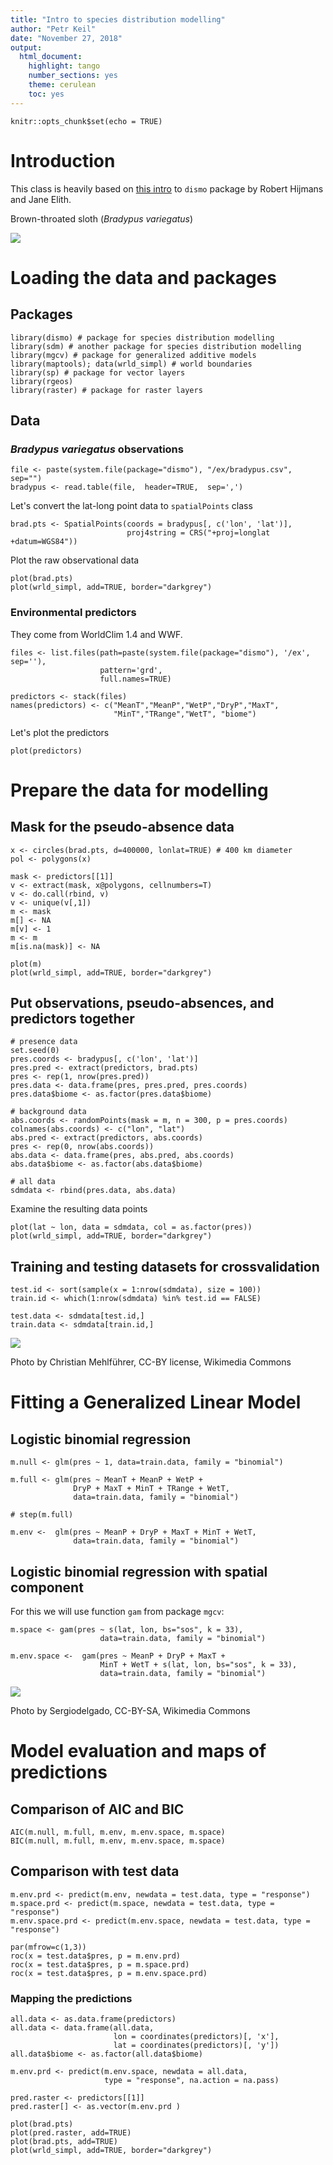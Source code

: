 ```yaml
---
title: "Intro to species distribution modelling"
author: "Petr Keil"
date: "November 27, 2018"
output: 
  html_document: 
    highlight: tango
    number_sections: yes
    theme: cerulean
    toc: yes
---
```


```{r setup, include=FALSE}
knitr::opts_chunk$set(echo = TRUE)
```

# Introduction

This class is heavily based on [this intro](https://cran.r-project.org/web/packages/dismo/vignettes/sdm.pdf) to ```dismo``` package by Robert Hijmans and Jane Elith.


Brown-throated sloth (*Bradypus variegatus*)

![](https://upload.wikimedia.org/wikipedia/commons/thumb/1/18/Bradypus.jpg/800px-Bradypus.jpg)


# Loading the data and packages

## Packages

```{r, message=FALSE, warning=FALSE}
library(dismo) # package for species distribution modelling
library(sdm) # another package for species distribution modelling
library(mgcv) # package for generalized additive models
library(maptools); data(wrld_simpl) # world boundaries
library(sp) # package for vector layers
library(rgeos)
library(raster) # package for raster layers
```

## Data

### *Bradypus variegatus* observations

```{r}
file <- paste(system.file(package="dismo"), "/ex/bradypus.csv", sep="")
bradypus <- read.table(file,  header=TRUE,  sep=',')
```

Let's convert the lat-long point data to ```spatialPoints``` class

```{r}
brad.pts <- SpatialPoints(coords = bradypus[, c('lon', 'lat')], 
                          proj4string = CRS("+proj=longlat +datum=WGS84"))

```

Plot the raw observational data

```{r, fig.height = 7}
plot(brad.pts)
plot(wrld_simpl, add=TRUE, border="darkgrey")
```


### Environmental predictors

They come from WorldClim 1.4 and WWF.

```{r}
files <- list.files(path=paste(system.file(package="dismo"), '/ex', sep=''), 
                    pattern='grd', 
                    full.names=TRUE)

predictors <- stack(files)
names(predictors) <- c("MeanT","MeanP","WetP","DryP","MaxT",
                       "MinT","TRange","WetT", "biome")
```

Let's plot the predictors

```{r, fig.width = 8, fig.height = 7}
plot(predictors)
```

# Prepare the data for modelling

## Mask for the pseudo-absence data

```{r}
x <- circles(brad.pts, d=400000, lonlat=TRUE) # 400 km diameter
pol <- polygons(x)

mask <- predictors[[1]]
v <- extract(mask, x@polygons, cellnumbers=T)
v <- do.call(rbind, v)
v <- unique(v[,1])
m <- mask
m[] <- NA
m[v] <- 1
m <- m
m[is.na(mask)] <- NA
```

```{r}
plot(m)
plot(wrld_simpl, add=TRUE, border="darkgrey")
```

## Put observations, pseudo-absences, and predictors together

```{r}
# presence data
set.seed(0)
pres.coords <- bradypus[, c('lon', 'lat')]
pres.pred <- extract(predictors, brad.pts)
pres <- rep(1, nrow(pres.pred))
pres.data <- data.frame(pres, pres.pred, pres.coords)
pres.data$biome <- as.factor(pres.data$biome)

# background data
abs.coords <- randomPoints(mask = m, n = 300, p = pres.coords)
colnames(abs.coords) <- c("lon", "lat")
abs.pred <- extract(predictors, abs.coords)
pres <- rep(0, nrow(abs.coords))
abs.data <- data.frame(pres, abs.pred, abs.coords)
abs.data$biome <- as.factor(abs.data$biome)

# all data
sdmdata <- rbind(pres.data, abs.data)
```

Examine the resulting data points

```{r, fig.height = 7}
plot(lat ~ lon, data = sdmdata, col = as.factor(pres))
plot(wrld_simpl, add=TRUE, border="darkgrey")
```

## Training and testing datasets for crossvalidation

```{r}
test.id <- sort(sample(x = 1:nrow(sdmdata), size = 100))
train.id <- which(1:nrow(sdmdata) %in% test.id == FALSE)

test.data <- sdmdata[test.id,]
train.data <- sdmdata[train.id,]
```



![](https://upload.wikimedia.org/wikipedia/commons/thumb/2/2e/MC_Drei-Finger-Faultier.jpg/1920px-MC_Drei-Finger-Faultier.jpg)

Photo by Christian Mehlführer, CC-BY license, Wikimedia Commons



# Fitting a Generalized Linear Model


## Logistic binomial regression

```{r}
m.null <- glm(pres ~ 1, data=train.data, family = "binomial")

m.full <- glm(pres ~ MeanT + MeanP + WetP + 
              DryP + MaxT + MinT + TRange + WetT, 
              data=train.data, family = "binomial")

# step(m.full)

m.env <-  glm(pres ~ MeanP + DryP + MaxT + MinT + WetT, 
              data=train.data, family = "binomial")
```

## Logistic binomial regression with spatial component

For this we will use function `gam` from package `mgcv`:

```{r}
m.space <- gam(pres ~ s(lat, lon, bs="sos", k = 33), 
                    data=train.data, family = "binomial")

m.env.space <-  gam(pres ~ MeanP + DryP + MaxT + 
                    MinT + WetT + s(lat, lon, bs="sos", k = 33), 
                    data=train.data, family = "binomial")
```



![](https://upload.wikimedia.org/wikipedia/commons/thumb/3/31/SlothDWA.jpg/800px-SlothDWA.jpg)

Photo by Sergiodelgado, CC-BY-SA, Wikimedia Commons

# Model evaluation and maps of predictions

## Comparison of AIC and BIC

```{r}
AIC(m.null, m.full, m.env, m.env.space, m.space)
BIC(m.null, m.full, m.env, m.env.space, m.space)
```

## Comparison with test data

```{r}
m.env.prd <- predict(m.env, newdata = test.data, type = "response")
m.space.prd <- predict(m.space, newdata = test.data, type = "response")
m.env.space.prd <- predict(m.env.space, newdata = test.data, type = "response")
```

```{r, fig.height= 3}
par(mfrow=c(1,3))
roc(x = test.data$pres, p = m.env.prd)
roc(x = test.data$pres, p = m.space.prd)
roc(x = test.data$pres, p = m.env.space.prd)

```


### Mapping the predictions

```{r}
all.data <- as.data.frame(predictors)
all.data <- data.frame(all.data,
                       lon = coordinates(predictors)[, 'x'],
                       lat = coordinates(predictors)[, 'y'])
all.data$biome <- as.factor(all.data$biome)
```

```{r}
m.env.prd <- predict(m.env.space, newdata = all.data, 
                     type = "response", na.action = na.pass)

pred.raster <- predictors[[1]]
pred.raster[] <- as.vector(m.env.prd )
```

```{r, fig.height = 10, fig.width = 10}
plot(brad.pts)
plot(pred.raster, add=TRUE)
plot(brad.pts, add=TRUE)
plot(wrld_simpl, add=TRUE, border="darkgrey")
```
